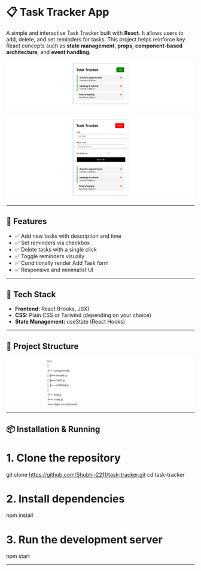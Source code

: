 # 📋 Task Tracker App

A simple and interactive Task Tracker built with **React**. It allows users to add, delete, and set reminders for tasks. This project helps reinforce key React concepts such as **state management**, **props**, **component-based architecture**, and **event handling**.

![Task Tracker UI](pic1.png)

![Task Tracker UI](pic2.png)

---

## 🚀 Features

- ✅ Add new tasks with description and time
- ✅ Set reminders via checkbox
- ✅ Delete tasks with a single click
- ✅ Toggle reminders visually
- ✅ Conditionally render Add Task form
- ✅ Responsive and minimalist UI

---

## 🧱 Tech Stack

- **Frontend:** React (Hooks, JSX)
- **CSS:** Plain CSS or Tailwind (depending on your choice)
- **State Management:** useState (React Hooks)

---

## 📁 Project Structure

![image](pic3.png)

---

## 📦 Installation & Running

# 1. Clone the repository
git clone https://github.com/Shubhi-2211/task-tracker.git
cd task-tracker

# 2. Install dependencies
npm install

# 3. Run the development server
npm start

---
